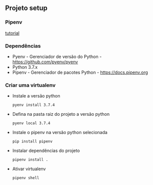 ## Projeto setup

### Pipenv
[tutorial](https://medium.com/code-rocket-blog/gerenciando-suas-depend%C3%AAncias-e-ambientes-python-com-pipenv-9e5413513fa6)

### Dependências

* Pyenv - Gerenciador de versão do Python - https://github.com/pyenv/pyenv
* Python 3.7.x
* Pipenv - Gerenciador de pacotes Python - https://docs.pipenv.org

### Criar uma virtualenv
 * Instale a versão python
    ```
    pyenv install 3.7.4
    ```

  * Defina na pasta raiz do projeto a versão python
    ```
    pyenv local 3.7.4
    ```

  * Instale o pipenv na versão python selecionada
    ```
    pip install pipenv
    ```

  * Instalar dependências do projeto
    ```
    pipenv install .
    ```

  * Ativar virtualenv
    ```
    pipenv shell
    ```

